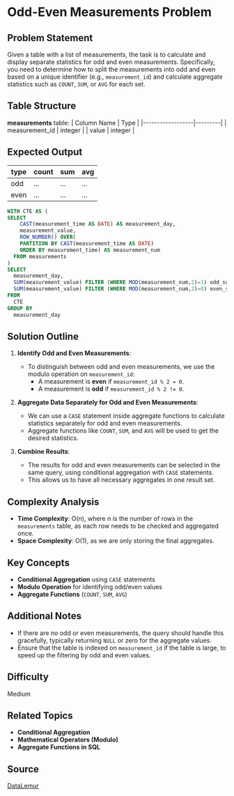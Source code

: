 # Odd-Even Measurements Problem

## Problem Statement
Given a table with a list of measurements, the task is to calculate and display separate statistics for odd and even measurements. Specifically, you need to determine how to split the measurements into odd and even based on a unique identifier (e.g., `measurement_id`) and calculate aggregate statistics such as `COUNT`, `SUM`, or `AVG` for each set.

## Table Structure
**measurements** table:
| Column Name      | Type    |
|------------------|---------|
| measurement_id   | integer |
| value            | integer |

## Expected Output
| type  | count | sum   | avg   |
|-------|-------|-------|-------|
| odd   | ...   | ...   | ...   |
| even  | ...   | ...   | ...   |

```sql
WITH CTE AS (
SELECT 
    CAST(measurement_time AS DATE) AS measurement_day, 
    measurement_value,
    ROW_NUMBER() OVER(
    PARTITION BY CAST(measurement_time AS DATE)
    ORDER BY measurement_time) AS measurement_num 
  FROM measurements
)
SELECT
  measurement_day,
  SUM(measurement_value) FILTER (WHERE MOD(measurement_num,2)=1) odd_sum,
  SUM(measurement_value) FILTER (WHERE MOD(measurement_num,2)=0) even_sum
FROM  
  CTE
GROUP BY
  measurement_day
```


## Solution Outline

1. **Identify Odd and Even Measurements**:
   - To distinguish between odd and even measurements, we use the modulo operation on `measurement_id`:
     - A measurement is **even** if `measurement_id % 2 = 0`.
     - A measurement is **odd** if `measurement_id % 2 != 0`.

2. **Aggregate Data Separately for Odd and Even Measurements**:
   - We can use a `CASE` statement inside aggregate functions to calculate statistics separately for odd and even measurements.
   - Aggregate functions like `COUNT`, `SUM`, and `AVG` will be used to get the desired statistics.

3. **Combine Results**:
   - The results for odd and even measurements can be selected in the same query, using conditional aggregation with `CASE` statements.
   - This allows us to have all necessary aggregates in one result set.

## Complexity Analysis
- **Time Complexity**: O(n), where n is the number of rows in the `measurements` table, as each row needs to be checked and aggregated once.
- **Space Complexity**: O(1), as we are only storing the final aggregates.

## Key Concepts
- **Conditional Aggregation** using `CASE` statements
- **Modulo Operation** for identifying odd/even values
- **Aggregate Functions** (`COUNT`, `SUM`, `AVG`)

## Additional Notes
- If there are no odd or even measurements, the query should handle this gracefully, typically returning `NULL` or zero for the aggregate values.
- Ensure that the table is indexed on `measurement_id` if the table is large, to speed up the filtering by odd and even values.

## Difficulty
Medium

## Related Topics
- **Conditional Aggregation**
- **Mathematical Operators (Modulo)**
- **Aggregate Functions in SQL**

## Source
[DataLemur](https://datalemur.com/questions/odd-even-measurements)
